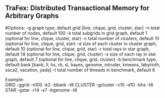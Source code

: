 ## TraFex: Distributed Transactional Memory for Arbitrary Graphs

#Options:
	-g	 graph type, default grid [line, clique, grid, cluster, star]
	-n	 total number of nodes, default 100
	-k	 total subgrids in grid graph, default 1 (optional for line, clique, cluster, star)
	-c	 total number of clusters, default 10 (optional for line, clique, grid, star)
	-d	 size of each cluster in cluster graph, default 10 (optional for line, clique, grid, star)
	-r	 total rays in star graph, default 14 (optional for line, clique, grid, cluster)
	-s	 size of each ray in star graph, default 7 (optional for line, clique, grid, cluster)
	-b	 benchmark type, default bank 
		 [bank, ll, hs, rb, sl, bayes, genome, intruder, kmeans, labyrinth, ssca2, vacation, yada]
	-t	 total number of threads in benchmark, default 8

Example: 	
  GRID
      -ggrid -n100 -k2 -bbank -t8
  CLUSTER
      -gcluster -c10 -d10 -bhs -t8
	STAR
      -gstar -r14 -s7 -bgenome -t8
